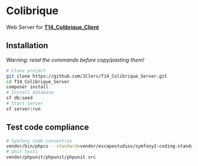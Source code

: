 # Colibrique

Web Server for **[T14_Colibrique_Client](https://github.com/JClerc/T14_Colibrique_Client)**

## Installation

*Warning: read the commands before copy/pasting them!*

```sh
# Clone project
git clone https://github.com/JClerc/T14_Colibrique_Server.git
cd T14_Colibrique_Server
composer install
# Install database
sf db:seed
# Start server
sf server:run
```

## Test code compliance

```sh
# Symfony code convention
vendor/bin/phpcs --standard=vendor/escapestudios/symfony2-coding-standard/Symfony2 src
# Unit tests
vendor/phpunit/phpunit/phpunit src
```
